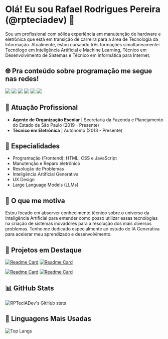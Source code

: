 # Olá! Eu sou Rafael Rodrigues Pereira (@rpteciadev) 👋

Sou um profissional com sólida experiência em manutenção de hardware e eletrônica que está em transição de carreira para a área de Tecnologia da Informação. Atualmente, estou cursando três formações simultaneamente: Tecnólogo em Inteligência Artificial e Machine Learning, Técnico em Desenvolvimento de Sistemas e Técnico em Informática para Internet.

## 🌐 Pra conteúdo sobre programação me segue nas redes!

<div> 
  <a href="https://www.youtube.com/@RPTecIADev" target="_blank"><img src="https://img.shields.io/badge/YouTube-FF0000?style=for-the-badge&logo=youtube&logoColor=white" target="_blank"></a>
  <a href="https://instagram.com/rpteciadev" target="_blank"><img src="https://img.shields.io/badge/-Instagram-%23E4405F?style=for-the-badge&logo=instagram&logoColor=white" target="_blank"></a>
 <a href="https://discord.gg/5DVhGKVf4h" target="_blank"><img src="https://img.shields.io/badge/Discord-7289DA?style=for-the-badge&logo=discord&logoColor=white" target="_blank"></a> 
  <a href = "mailto:rpteciadev@gmail.com"><img src="https://img.shields.io/badge/-Gmail-%23333?style=for-the-badge&logo=gmail&logoColor=white" target="_blank"></a>
  <a href="https://www.linkedin.com/in/rafaelrpereira" target="_blank"><img src="https://img.shields.io/badge/-LinkedIn-%230077B5?style=for-the-badge&logo=linkedin&logoColor=white" target="_blank"></a>
  <a href="https://www.dio.me/users/rrpgold" target="_blank"><img src="https://img.shields.io/badge/DIO-8A2BE2?style=for-the-badge&logo=linkedin&logoColor=white" target="_blank"></a> 
  

</div>

## 🏢 Atuação Profissional

- **Agente de Organização Escolar** | Secretaria da Fazenda e Planejamento do Estado de São Paulo (2019 - Presente)
- **Técnico em Eletrônica** | Autônomo (2013 - Presente)

## 📱 Especialidades

- Programação (Frontend): HTML, CSS e JavaScript
- Manutenção e Reparo eletrônico
- Resolução de Problemas
- Inteligência Artificial Generativa
- UX Design
- Large Language Models (LLMs)

## 🚀 O que me motiva

Estou focado em absorver conhecimento técnico sobre o universo da Inteligência Artificial para entender como posso utilizar essas tecnologias na criação de sistemas inovadores para a resolução dos mais diversos problemas. Tenho me dedicado especialmente ao estudo de IA Generativa para acelerar meu aprendizado e desenvolvimento.

## 📌 Projetos em Destaque

[![Readme Card](https://github-readme-stats.vercel.app/api/pin/?username=RPTecIADev&repo=chrono-trigger&theme=dark)](https://github.com/RPTecIADev/chrono-trigger)
[![Readme Card](https://github-readme-stats.vercel.app/api/pin/?username=RPTecIADev&repo=VideoGames&theme=dark)](https://github.com/RPTecIADev/VideoGames)

[![Readme Card](https://github-readme-stats.vercel.app/api/pin/?username=RPTecIADev&repo=JSGame-Jo-Ken-po-Yu-Gi-Oh&theme=dark)](https://github.com/RPTecIADev/JSGame-Jo-Ken-po-Yu-Gi-Oh)  [![Readme Card](https://github-readme-stats.vercel.app/api/pin/?username=RPTecIADev&repo=projeto-one-piece&theme=dark)](https://github.com/RPTecIADev/projeto-one-piece)


## 📊 GitHub Stats

![RPTecIADev's GitHub stats](https://github-readme-stats.vercel.app/api?username=RPTecIADev&show_icons=true&theme=dark)

## 🧠 Linguagens Mais Usadas

![Top Langs](https://github-readme-stats.vercel.app/api/top-langs/?username=RPTecIADev&layout=compact&theme=dark)
